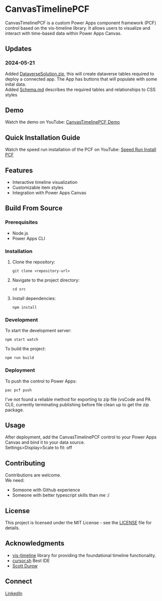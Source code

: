 # CanvasTimelinePCF

CanvasTimelinePCF is a custom Power Apps component framework (PCF) control based on the vis-timeline library. It allows users to visualize and interact with time-based data within Power Apps Canvas.

## Updates

### 2024-05-21
Added [DataverseSolution.zip](SolutionZips/DataverseSolution.zip), this will create dataverse tables required to deploy a connected app. The App has buttons that will populate with some inital data.<br>
Added [Schema.md](data/Tables/Schema.md) describes the required tables and relationships to CSS styles



## Demo

Watch the demo on YouTube: [CanvasTimelinePCF Demo](https://youtu.be/7gNuLQXbtyo)

## Quick Installation Guide

Watch the speed run installation of the PCF on YouTube: [Speed Run Install PCF](https://youtu.be/s5nrKmNX5JI)

## Features

- Interactive timeline visualization
- Customizable item styles
- Integration with Power Apps Canvas

## Build From Source

### Prerequisites

- Node.js
- Power Apps CLI

### Installation

1. Clone the repository:
   ```
   git clone <repository-url>
   ```
2. Navigate to the project directory:
   ```
   cd src
   ```
3. Install dependencies:
   ```
   npm install
   ```

### Development

To start the development server:
```
npm start watch
```

To build the project:
```
npm run build
```

### Deployment

To push the control to Power Apps:
```
pac pcf push
```

I've not found a reliable method for exporting to zip file (vsCode and PA CLI), currently terminating publishing before file clean up to get the zip package.

## Usage

After deployment, add the CanvasTimelinePCF control to your Power Apps Canvas and bind it to your data source.<br>
Settings>Display>Scale to fit: off


## Contributing

Contributions are welcome. <br>
We need:<br>
- Someone with Github experience
- Someone with better typescript skills than me :/


## License

This project is licensed under the MIT License - see the [LICENSE](LICENSE) file for details.

## Acknowledgments

- [vis-timeline](https://visjs.github.io/vis-timeline/docs/timeline/) library for providing the foundational timeline functionality.
- [cursor.sh](https://cursor.sh/) Best IDE
- [Scott Durow](https://www.youtube.com/c/ScottDurow)

## Connect
[LinkedIn](www.linkedin.com/in/stephen-belli-7a9300a5)
